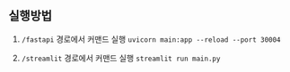 ## 실행방법

1. `/fastapi` 경로에서 커맨드 실행
`uvicorn main:app --reload --port 30004`

2. `/streamlit` 경로에서 커맨드 실행
`streamlit run main.py`